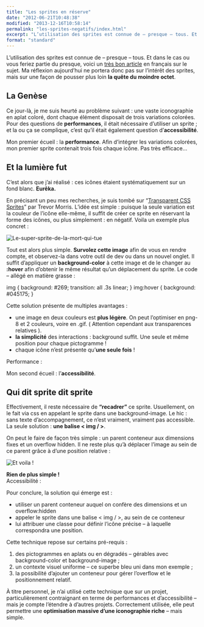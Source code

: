 ```yaml
---
title: "Les sprites en réserve"
date: "2012-06-21T10:48:38"
modified: "2013-12-16T10:58:14"
permalink: "les-sprites-negatifs/index.html"
excerpt: "L’utilisation des sprites est connue de – presque – tous. Et dans le cas ou vous feriez partie du presque, voici un très bon article en français sur le sujet. Ma réflexion aujourd’hui ne portera donc pas sur l’intérêt des sprites, mais sur une façon de pousser plus loin la quête du moindre octet. La \[…\] [Lire la suite de «&nbsp;Les sprites en réserve&nbsp;» →](https://www.ffoodd.fr/les-sprites-negatifs/)"
format: "standard"
---
```

L’utilisation des sprites est connue de – presque – tous. Et dans le cas ou vous feriez partie du presque, voici un [très bon article](http://www.alsacreations.com/tuto/lire/1068-sprites-css-background-position.html) en français sur le sujet. Ma réflexion aujourd’hui ne portera donc pas sur l’intérêt des sprites, mais sur une façon de pousser plus loin **la quête du moindre octet**.

## La Genèse

Ce jour-là, je me suis heurté au problème suivant : une vaste iconographie en aplat coloré, dont chaque élément disposait de trois variations colorées. Pour des questions de **performances**, il était nécessaire d’utiliser un sprite ; et la ou ça se complique, c’est qu’il était également question d’**accessibilité**.

Mon premier écueil : la **performance**. Afin d’intégrer les variations colorées, mon premier sprite contenait trois fois chaque icône. Pas très efficace…

## Et la lumière fut

C’est alors que j’ai réalisé : ces icônes étaient systématiquement sur un fond blanc. **Eurêka.**

En précisant un peu mes recherches, je suis tombé sur “[Transparent CSS Sprites](http://coding.smashingmagazine.com/2010/10/31/transparent-css-sprites/)” par Trevor Morris. L’idée est simple : puisque la seule variation est la couleur de l’icône elle-même, il suffit de créer ce sprite en réservant la forme des icônes, ou plus simplement : en négatif. Voila un exemple plus concret :

![Le-super-sprite-de-la-mort-qui-tue](/images/2012/06/sprite.png "Alors, heureux ?")

Tout est alors plus simple. **Survolez cette image** afin de vous en rendre compte, et observez-la dans votre outil de dev ou dans un nouvel onglet. Il suffit d’appliquer un **background-color** à cette image et de le changer au **:hover** afin d’obtenir le même résultat qu’un déplacement du sprite. Le code – allégé en matière grasse :

img { 
 background: #269;
 transition: all .3s linear;
}
img:hover { 
 background: #045175;
}

Cette solution présente de multiples avantages :

* une image en deux couleurs est **plus légère**. On peut l’optimiser en png-8 et 2 couleurs, voire en .gif. ( Attention cependant aux transparences relatives ).
* **la simplicité** des interactions : background suffit. Une seule et même position pour chaque pictogramme !
* chaque icône n’est présente qu’**une seule fois** !

Performance : 

Mon second écueil : l’**accessibilité**.

## Qui dit sprite dit sprite

Effectivement, il reste nécessaire de **“recadrer”** ce sprite. Usuellement, on le fait via css en appelant le sprite dans une background-image. Le hic : sans texte d’accompagnement, ce n’est vraiment, vraiment pas accessible. La seule solution : **une balise < img / >**.

On peut le faire de façon très simple : un parent conteneur aux dimensions fixes et un overflow hidden. Il ne reste plus qu’à déplacer l’image au sein de ce parent grâce à d’une position relative :

![Et voila !](/images/2012/06/sprite.png "Le-super-sprite-de-la-mort-qui-tue")

**Rien de plus simple !**  
Accessibilité : 

Pour conclure, la solution qui émerge est :

* utiliser un parent conteneur auquel on confère des dimensions et un overflow:hidden
* appeler le sprite dans une balise < img / >, au sein de ce conteneur
* lui attribuer une classe pour définir l’icône précise – à laquelle correspondra une position.

Cette technique repose sur certains pré-requis :

1.  des pictogrammes en aplats ou en dégradés – gérables avec background-color et background-image ;
2.  un contexte visuel uniforme – ce superbe bleu uni dans mon exemple ;
3.  la possibilité d’ajouter un conteneur pour gérer l’overflow et le positionnement relatif.

À titre personnel, je n’ai utilisé cette technique que sur un projet, particulièrement contraignant en terme de performances et d’accessibilité – mais je compte l’étendre à d’autres projets. Correctement utilisée, elle peut permettre une **optimisation massive d’une iconographie riche** – mais simple.
